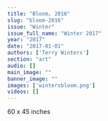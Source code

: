 ```yaml
---
title: "Bloom, 2016"
slug: "bloom-2016"
issue: "Winter"
issue_full_name: "Winter 2017"
year: "2017"
date: "2017-01-01"
authors: ['Terry Winters']
section: "art"
audio: []
main_image: ""
banner_image: ""
images: ['wintersbloom.png']
videos: []
---
```

60 x 45 inches

